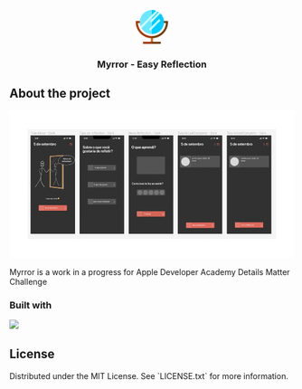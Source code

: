 <a name="readme-top"></a>
<div align="center">
    <img src="./.images/mirror-svgrepo-com.svg" height=60>
    <h3>Myrror - Easy Reflection</h3>
</div>

<h2>About the project</h2>
<div align="center">
    <img src="./.images/myrror_screens.png" height=260>
</div>
<p>Myrror is a work in a progress for Apple Developer Academy Details Matter Challenge</p>

<h3>Built with</h3>
<img src="https://cdn.jsdelivr.net/gh/devicons/devicon/icons/swift/swift-original-wordmark.svg" height=60 />

<h2>License</h2>
Distributed under the MIT License. See `LICENSE.txt` for more information.
